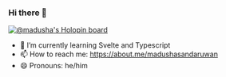### Hi there 👋

[![@madusha's Holopin board](https://holopin.me/madusha)](https://holopin.io/@madusha)

- 🌱 I’m currently learning Svelte and Typescript
- 📫 How to reach me: https://about.me/madushasandaruwan
- 😄 Pronouns: he/him
